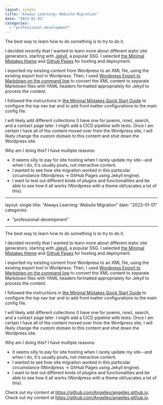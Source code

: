 ```yaml
---
layout: single
title: "Always Learning: Website Migration"
date: "2023-01-01"
categories: 
  - "professional-development"
---
```


The best way to learn how to do something is to try to do it.

I decided recently that I wanted to learn more about different static site generators, starting with [Jekyll](https://jekyllrb.com/docs/), a popular SSG. I selected [the Minimal Mistakes theme](https://github.com/mmistakes/minimal-mistakes) and [Github Pages](https://docs.github.com/en/pages/getting-started-with-github-pages/about-github-pages) for hosting and deployment.

I exported my existing content from Wordpress to an XML file, using the existing export tool in Wordpress. Then, I used [Wordpress Export to Markdown on the command line](https://github.com/lonekorean/wordpress-export-to-markdown) to convert the XML content to separate Markdown files with YAML headers formatted appropriately for Jekyll to process the content.

I followed the instructions in [the Minimal Mistakes Quick Start Guide](https://mmistakes.github.io/minimal-mistakes/docs/quick-start-guide/) to configure the top nav bar and to add front matter configurations to the main config file. 

I will likely add different collections (I have one for poems, now), search, and a contact page later. I might add a CICD pipeline with tests. Once I am certain I have all of the content moved over from the Wordpress site, I will likely change the custom domain to this content and shut down the Wordpress site.

Why am I doing this? I have multiple reasons:

- It seems silly to pay for site hosting when I rarely update my site--and when I do, it's usually posts, not interactive content.
- I wanted to see how site migration worked in this particular circumstance (Wordpress -> GitHub Pages using Jekyll engine).
- I want to test out different kinds of plugins and functionalities and be able to see how it all works (Wordpress with a theme obfuscates a lot of this).
---
layout: single
title: "Always Learning: Website Migration"
date: "2023-01-01"
categories: 
  - "professional-development"
---

The best way to learn how to do something is to try to do it.

I decided recently that I wanted to learn more about different static site generators, starting with [Jekyll](https://jekyllrb.com/docs/), a popular SSG. I selected [the Minimal Mistakes theme](https://github.com/mmistakes/minimal-mistakes) and [Github Pages](https://docs.github.com/en/pages/getting-started-with-github-pages/about-github-pages) for hosting and deployment.

I exported my existing content from Wordpress to an XML file, using the existing export tool in Wordpress. Then, I used [Wordpress Export to Markdown on the command line](https://github.com/lonekorean/wordpress-export-to-markdown) to convert the XML content to separate Markdown files with YAML headers formatted appropriately for Jekyll to process the content.

I followed the instructions in [the Minimal Mistakes Quick Start Guide](https://mmistakes.github.io/minimal-mistakes/docs/quick-start-guide/) to configure the top nav bar and to add front matter configurations to the main config file. 

I will likely add different collections (I have one for poems, now), search, and a contact page later. I might add a CICD pipeline with tests. Once I am certain I have all of the content moved over from the Wordpress site, I will likely change the custom domain to this content and shut down the Wordpress site.

Why am I doing this? I have multiple reasons:

- It seems silly to pay for site hosting when I rarely update my site--and when I do, it's usually posts, not interactive content.
- I wanted to see how site migration worked in this particular circumstance (Wordpress -> GitHub Pages using Jekyll engine).
- I want to test out different kinds of plugins and functionalities and be able to see how it all works (Wordpress with a theme obfuscates a lot of this).

Check out my content at https://github.com/Angelles/angelles.github.io.
Check out my content at https://github.com/Angelles/angelles.github.io.